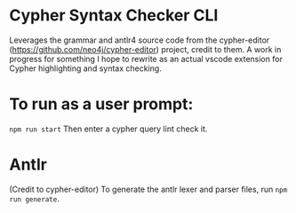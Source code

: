 # Cypher Syntax Checker CLI
Leverages the grammar and antlr4 source code from the cypher-editor (https://github.com/neo4j/cypher-editor) project, credit to them. A work in progress for something I hope to rewrite as an actual vscode extension for Cypher highlighting and syntax checking.

# To run as a user prompt:
`npm run start`
Then enter a cypher query lint check it.

# Antlr
(Credit to cypher-editor) To generate the antlr lexer and parser files, run `npm run generate`.